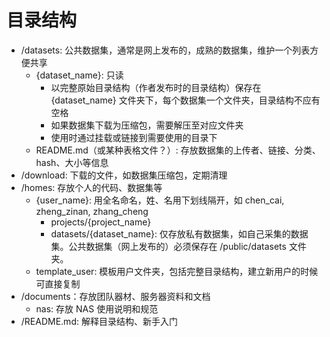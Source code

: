 # 目录结构

* /datasets: 公共数据集，通常是网上发布的，成熟的数据集，维护一个列表方便共享
    * {dataset_name}: 只读
        * 以完整原始目录结构（作者发布时的目录结构）保存在 {dataset_name} 文件夹下，每个数据集一个文件夹，目录结构不应有空格
        * 如果数据集下载为压缩包，需要解压至对应文件夹
        * 使用时通过挂载或链接到需要使用的目录下
    * README.md（或某种表格文件？）: 存放数据集的上传者、链接、分类、hash、大小等信息
* /download: 下载的文件，如数据集压缩包，定期清理
* /homes: 存放个人的代码、数据集等
	* {user_name}: 用全名命名，姓、名用下划线隔开，如 chen_cai, zheng_zinan, zhang_cheng
        * projects/{project_name}
        * datasets/{dataset_name}: 仅存放私有数据集，如自己采集的数据集。公共数据集（网上发布的）必须保存在 /public/datasets 文件夹。
    * template_user: 模板用户文件夹，包括完整目录结构，建立新用户的时候可直接复制
* /documents：存放团队器材、服务器资料和文档
    * nas: 存放 NAS 使用说明和规范
* /README.md: 解释目录结构、新手入门
